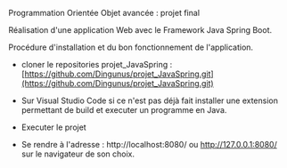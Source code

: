 Programmation Orientée Objet avancée : projet final

Réalisation d'une application Web avec le Framework Java Spring Boot.

Procédure d'installation et du bon fonctionnement de l'application.
- cloner le repositories projet_JavaSpring : [https://github.com/Dingunus/projet_JavaSpring.git](https://github.com/Dingunus/projet_JavaSpring.git)

- Sur Visual Studio Code si ce n'est pas déjà fait installer une extension permettant de build et executer un programme en Java.
- Executer le projet
- Se rendre à l'adresse : http://localhost:8080/ ou http://127.0.0.1:8080/ sur le navigateur de son choix.